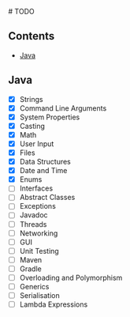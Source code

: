 # TODO

## Contents
- [Java](#java)

## Java
- [x] Strings
- [x] Command Line Arguments
- [x] System Properties
- [x] Casting
- [x] Math
- [x] User Input
- [x] Files
- [x] Data Structures
- [x] Date and Time
- [x] Enums
- [ ] Interfaces
- [ ] Abstract Classes
- [ ] Exceptions
- [ ] Javadoc
- [ ] Threads
- [ ] Networking
- [ ] GUI
- [ ] Unit Testing
- [ ] Maven
- [ ] Gradle
- [ ] Overloading and Polymorphism
- [ ] Generics
- [ ] Serialisation
- [ ] Lambda Expressions